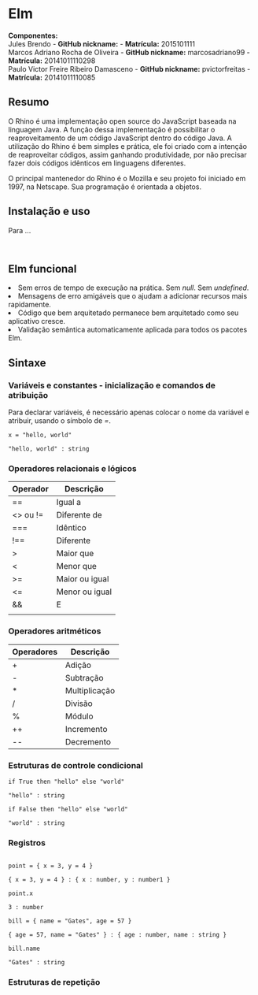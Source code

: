 # Elm

<b>Componentes:</b><br/>
Jules Brendo - <b>GitHub nickname:</b> - <b>Matrícula:</b> 2015101111<br/>
Marcos Adriano Rocha de Oliveira - <b>GitHub nickname:</b> marcosadriano99 - <b>Matrícula:</b> 20141011110298<br/>
Paulo Victor Freire Ribeiro Damasceno - <b>GitHub nickname:</b> pvictorfreitas - <b>Matrícula:</b> 20141011110085

<h2>Resumo</h2>

<p> O Rhino é uma implementação open source do JavaScript baseada na linguagem Java. A função dessa implementação é possibilitar o reaproveitamento de um código JavaScript dentro do código Java. A utilização do Rhino é bem simples e prática, ele foi criado com a intenção de reaproveitar códigos, assim ganhando produtividade, por não precisar fazer dois códigos idênticos em linguagens diferentes. </p>
<p> O principal mantenedor do Rhino é o Mozilla e seu projeto foi iniciado em 1997, na Netscape. Sua programação é orientada a objetos. 
</p>

<h2>Instalação e uso</h2>

<p>Para ... </p>

~~~~


~~~~

<h2>Elm funcional</h2>

<li>Sem erros de tempo de execução na prática. Sem <i>null</i>. Sem <i>undefined</i>.</li>
<li>Mensagens de erro amigáveis ​​que o ajudam a adicionar recursos mais rapidamente.</li>
<li>Código que bem arquitetado permanece bem arquitetado como seu aplicativo cresce.</li>
<li>Validação semântica automaticamente aplicada para todos os pacotes Elm.</li>
</ul>

<h2>Sintaxe</h2>

<h3>Variáveis e constantes - inicialização e comandos de atribuição</h3>

<p>Para declarar variáveis, é necessário apenas colocar o nome da variável e atribuir, usando o símbolo de <i>=</i>.</p>

~~~~
x = "hello, world"

"hello, world" : string
~~~~

<h3>Operadores relacionais e lógicos</h3>

| Operador  | Descrição |
| ------------- | ------------- |
| ==  | Igual a  |
| <> ou !=  | Diferente de  |
| ===  | Idêntico  |
| !==  | Diferente  |
| > | Maior que  |
| < | Menor que  |
| >=  | Maior ou igual  |
| <=  | Menor ou igual  |
| &&  | E  |
| ||  | Ou  |

<h3>Operadores aritméticos</h3>

| Operadores  | Descrição |
| ------------- | ------------- |
| + | Adição  |
| - | Subtração  |
| *  | Multiplicação  |
| /  | Divisão  |
| %  | Módulo |
| ++  | Incremento  |
| --  | Decremento  |

<h3>Estruturas de controle condicional</h3>

~~~~
if True then "hello" else "world"

"hello" : string

if False then "hello" else "world"

"world" : string
~~~~

<h3>Registros</h3>

~~~~

point = { x = 3, y = 4 }

{ x = 3, y = 4 } : { x : number, y : number1 }

point.x

3 : number

bill = { name = "Gates", age = 57 }

{ age = 57, name = "Gates" } : { age : number, name : string }

bill.name

"Gates" : string

~~~~

<h3>Estruturas de repetição</h3>
